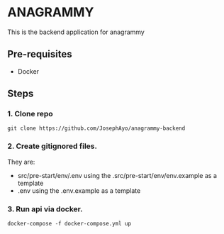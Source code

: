 # ANAGRAMMY

This is the backend application for anagrammy

## Pre-requisites
* Docker

## Steps

### 1. Clone repo

```
git clone https://github.com/JosephAyo/anagrammy-backend
```

### 2. Create gitignored files.
They are:
- src/pre-start/env/.env using the .src/pre-start/env/env.example as a template
- .env using the .env.example as a template


### 3. Run api via docker.

```
docker-compose -f docker-compose.yml up
```